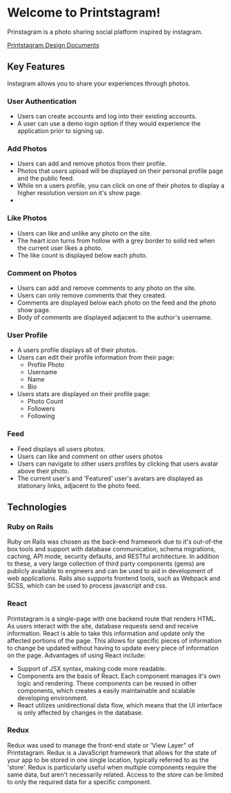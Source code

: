 # Welcome to Printstagram!

Prinstagram is a photo sharing social platform inspired by instagram.

[Printstagram Design Documents](https://github.com/bergieboy/printstagram/wiki)


## Key Features

Instagram allows you to share your experiences through photos.

### User Authentication
 - Users can create accounts and log into their existing accounts.
 - A user can use a demo login option if they would experience the application prior to signing up.

### Add Photos
- Users can add and remove photos from their profile.
- Photos that users upload will be displayed on their personal profile page and the public feed.
- While on a users profile, you can click on one of their photos to display a higher resolution version on it's show page.
-
### Like Photos
- Users can like and unlike any photo on the site.
- The heart icon turns from hollow with a grey border to solid red when the current user likes a photo.
- The like count is displayed below each photo.

### Comment on Photos
- Users can add and remove comments to any photo on the site.
- Users can only remove comments that they created.
- Comments are displayed below each photo on the feed and the photo show page.
- Body of comments are displayed adjacent to the author's username.

### User Profile
- A users profile displays all of their photos.
- Users can edit their profile information from their page:
	- Profile Photo
	- Username
	- Name
	- Bio
- Users stats are displayed on their profile page:
	- Photo Count
	- Followers
	- Following

### Feed
- Feed displays all users photos.
- Users can like and comment on other users photos
- Users can navigate to other users profiles by clicking that users avatar above their photo.
- The current user's and 'Featured' user's avatars are displayed as stationary links, adjacent to the photo feed.


## Technologies

### Ruby on Rails
Ruby on Rails was chosen as the back-end framework due to it's out-of-the box tools and support with database communication, schema migrations, caching, API mode, security defaults, and RESTful architecture. In addition to these, a very large collection of third party components (gems) are publicly available to engineers and can be used to aid in development of web applications. Rails also supports frontend tools, such as Webpack and SCSS, which can be used to process javascript and css.

### React
Printstagram is a single-page with one backend route that renders HTML. As users interact with the site, database requests send and receive information. React is able to take this information and update only the affected portions of the page. This allows for specific pieces of information to change be updated without having to update every piece of information on the page. Advantages of using React include:

- Support of JSX syntax, making code more readable.
- Components are the basis of React. Each component manages it's own logic and rendering. These components can be reused in other components, which creates a easily maintainable and scalable developing environment.
- React utilizes unidirectional data flow, which means that the UI interface is only affected by changes in the database.

### Redux
Redux was used to manage the front-end state or 'View Layer" of Printstagram. Redux is a JavaScript framework that allows for the state of your app to be stored in one single location, typically referred to as the 'store'. Redux is particularly useful when multiple components require the same data, but aren't necessarily related.  Access to the store can be limited to only the required data for a specific component. 
